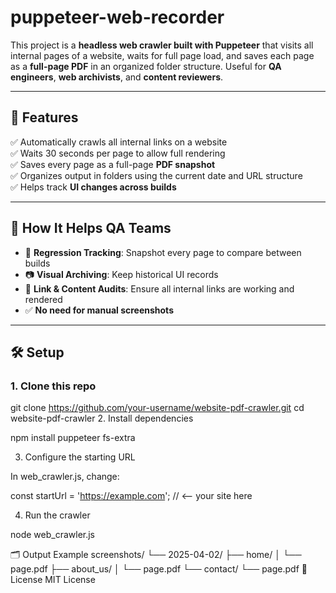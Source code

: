# puppeteer-web-recorder

This project is a **headless web crawler built with Puppeteer** that visits all internal pages of a website, waits for full page load, and saves each page as a **full-page PDF** in an organized folder structure. Useful for **QA engineers**, **web archivists**, and **content reviewers**.

---

## 📌 Features

✅ Automatically crawls all internal links on a website  
✅ Waits 30 seconds per page to allow full rendering  
✅ Saves every page as a full-page **PDF snapshot**  
✅ Organizes output in folders using the current date and URL structure  
✅ Helps track **UI changes across builds**  

---

## 🚀 How It Helps QA Teams

- 🎯 **Regression Tracking**: Snapshot every page to compare between builds  
- 📷 **Visual Archiving**: Keep historical UI records  
- 🔎 **Link & Content Audits**: Ensure all internal links are working and rendered  
- ✅ **No need for manual screenshots**

---

## 🛠 Setup

### 1. Clone this repo

git clone https://github.com/your-username/website-pdf-crawler.git
cd website-pdf-crawler
2. Install dependencies

npm install puppeteer fs-extra


3. Configure the starting URL

   
In web_crawler.js, change:


const startUrl = 'https://example.com'; // <-- your site here

4. Run the crawler

node web_crawler.js

🗂 Output Example
screenshots/
  └── 2025-04-02/
      ├── home/
      │   └── page.pdf
      ├── about_us/
      │   └── page.pdf
      └── contact/
          └── page.pdf
📌 License
MIT License

